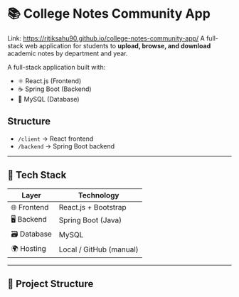 # 📚 College Notes Community App
Link: https://ritiksahu90.github.io/college-notes-community-app/
A full-stack web application for students to **upload, browse, and download** academic notes by department and year.

A full-stack application built with:

- ⚛ React.js (Frontend)
- ☕ Spring Boot (Backend)
- 🐬 MySQL (Database)

## Structure

- `/client` → React frontend
- `/backend` → Spring Boot backend

---

## 🔧 Tech Stack

| Layer        | Technology              |
|--------------|--------------------------|
| 🌐 Frontend  | React.js + Bootstrap     |
| 🖥️ Backend   | Spring Boot (Java)       |
| 🗃️ Database  | MySQL                    |
| 🌍 Hosting   | Local / GitHub (manual)  |

---

## 📁 Project Structure


